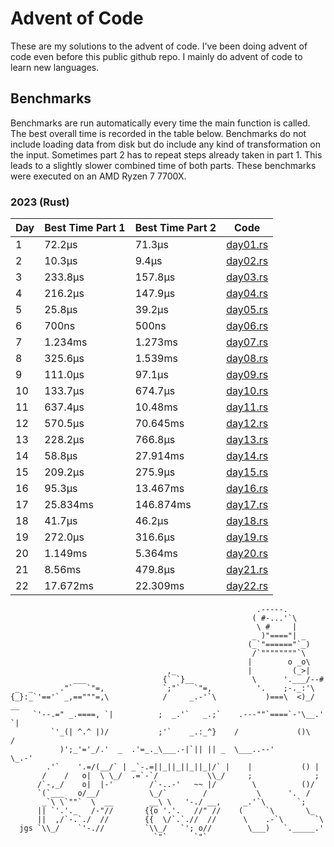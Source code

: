 # Advent of Code
These are my solutions to the advent of code. I've been doing advent of code even before this public github repo. I mainly do advent of code to learn new languages.

## Benchmarks
Benchmarks are run automatically every time the main function is called. The best overall
time is recorded in the table below. Benchmarks do not include loading data from disk but do
include any kind of transformation on the input. Sometimes part 2 has to repeat steps already
taken in part 1. This leads to a slightly slower combined time of both parts. These benchmarks
were executed on an AMD Ryzen 7 7700X.
### 2023 (Rust)
<!-- SOT2023 -->
| Day | Best Time Part 1 | Best Time Part 2 | Code |
|---|---|---|---|
| 1 | 72.2μs <!-- 72200 --> | 71.3μs <!-- 71300 --> | [day01.rs](https://github.com/konstantin-lukas/advent-of-code/blob/master/2023-rust/src/solutions/day01.rs) |
| 2 | 10.3μs <!-- 10300 --> | 9.4μs <!-- 9400 --> | [day02.rs](https://github.com/konstantin-lukas/advent-of-code/blob/master/2023-rust/src/solutions/day02.rs) |
| 3 | 233.8μs <!-- 233800 --> | 157.8μs <!-- 157800 --> | [day03.rs](https://github.com/konstantin-lukas/advent-of-code/blob/master/2023-rust/src/solutions/day03.rs) |
| 4 | 216.2μs <!-- 216200 --> | 147.9μs <!-- 147900 --> | [day04.rs](https://github.com/konstantin-lukas/advent-of-code/blob/master/2023-rust/src/solutions/day04.rs) |
| 5 | 25.8μs <!-- 25800 --> | 39.2μs <!-- 39200 --> | [day05.rs](https://github.com/konstantin-lukas/advent-of-code/blob/master/2023-rust/src/solutions/day05.rs) |
| 6 | 700ns <!-- 700 --> | 500ns <!-- 500 --> | [day06.rs](https://github.com/konstantin-lukas/advent-of-code/blob/master/2023-rust/src/solutions/day06.rs) |
| 7 | 1.234ms <!-- 1234600 --> | 1.273ms <!-- 1273700 --> | [day07.rs](https://github.com/konstantin-lukas/advent-of-code/blob/master/2023-rust/src/solutions/day07.rs) |
| 8 | 325.6μs <!-- 325600 --> | 1.539ms <!-- 1539200 --> | [day08.rs](https://github.com/konstantin-lukas/advent-of-code/blob/master/2023-rust/src/solutions/day08.rs) |
| 9 | 111.0μs <!-- 111000 --> | 97.1μs <!-- 97100 --> | [day09.rs](https://github.com/konstantin-lukas/advent-of-code/blob/master/2023-rust/src/solutions/day09.rs) |
| 10 | 133.7μs <!-- 133700 --> | 674.7μs <!-- 674700 --> | [day10.rs](https://github.com/konstantin-lukas/advent-of-code/blob/master/2023-rust/src/solutions/day10.rs) |
| 11 | 637.4μs <!-- 637400 --> | 10.48ms <!-- 10480800 --> | [day11.rs](https://github.com/konstantin-lukas/advent-of-code/blob/master/2023-rust/src/solutions/day11.rs) |
| 12 | 570.5μs <!-- 570500 --> | 70.645ms <!-- 70645900 --> | [day12.rs](https://github.com/konstantin-lukas/advent-of-code/blob/master/2023-rust/src/solutions/day12.rs) |
| 13 | 228.2μs <!-- 228200 --> | 766.8μs <!-- 766800 --> | [day13.rs](https://github.com/konstantin-lukas/advent-of-code/blob/master/2023-rust/src/solutions/day13.rs) |
| 14 | 58.8μs <!-- 58800 --> | 27.914ms <!-- 27914400 --> | [day14.rs](https://github.com/konstantin-lukas/advent-of-code/blob/master/2023-rust/src/solutions/day14.rs) |
| 15 | 209.2μs <!-- 209200 --> | 275.9μs <!-- 275900 --> | [day15.rs](https://github.com/konstantin-lukas/advent-of-code/blob/master/2023-rust/src/solutions/day15.rs) |
| 16 | 95.3μs <!-- 95300 --> | 13.467ms <!-- 13046700 --> | [day16.rs](https://github.com/konstantin-lukas/advent-of-code/blob/master/2023-rust/src/solutions/day16.rs) |
| 17 | 25.834ms <!-- 25834800 --> | 146.874ms <!-- 146874600 --> | [day17.rs](https://github.com/konstantin-lukas/advent-of-code/blob/master/2023-rust/src/solutions/day17.rs) |
| 18 | 41.7μs <!-- 41700 --> | 46.2μs <!-- 46200 --> | [day18.rs](https://github.com/konstantin-lukas/advent-of-code/blob/master/2023-rust/src/solutions/day18.rs) |
| 19 | 272.0μs <!-- 272000 --> | 316.6μs <!-- 316600 --> | [day19.rs](https://github.com/konstantin-lukas/advent-of-code/blob/master/2023-rust/src/solutions/day19.rs) |
| 20 | 1.149ms <!-- 1149800 --> | 5.364ms <!-- 5364400 --> | [day20.rs](https://github.com/konstantin-lukas/advent-of-code/blob/master/2023-rust/src/solutions/day20.rs) |
| 21 | 8.56ms <!-- 8560300 --> | 479.8μs <!-- 479800 --> | [day21.rs](https://github.com/konstantin-lukas/advent-of-code/blob/master/2023-rust/src/solutions/day21.rs) |
| 22 | 17.672ms <!-- 17672300 --> | 22.309ms <!-- 22309200 --> | [day22.rs](https://github.com/konstantin-lukas/advent-of-code/blob/master/2023-rust/src/solutions/day22.rs) |
<!-- EOT2023 -->

```
                                                       .-----.
                                                      ( #-...'`\
                                                       \ #     |
                                                      _ )"===="| _
                                                     (_`"======"`_)
                                                      /`""""""""`\
                                                     |        o _o\
                                   ,_                |         (_>|
              ___                 {` `}__             \      '.___/--#
 _  _      ."`   `"=,             `;"`   `"=,          '.    ;-._:'\
{_}:_`'=='` _,=="""=,\            /     _.-'`\           )===\  <)_/  __
     `'--.=" _.====, `|          ;  _.'`   _.;`    .---""`====`-'\__.'  `|
         `'_(| ^.^ |)/           ;'`    _.:_^}    /             ()\     /
           )';_'='_/.'  _  .'=_._\___.-|`|| || _  \___..--'        \_.-'
        .'`    '.=/(__/` | _`-.=||_||_||_||_|/` |    |           () |
       /    /   o|  \ \_/  .=`-`/           \\_/     ;              ;
      /`-,_/    o|  |-'        /`-..-'   ~~ |/        \          ()/
      `(`___   o/__/           \_/`        /           \      '.  /
       _`\ \`""`  \  __        __\ \   '-./ __,     _.'`\       `;
      || `'.'._   /-"//       {{o '.'.   //" //    (     `\       \_
      ||  ,/`-.`./  //        {{  \/`.`.//  //      \    .-`\       `\
  jgs `\\_/    `'-.//         `\\_/   `'; o//        \___)   `._____.'
                                `"`      `"`
```